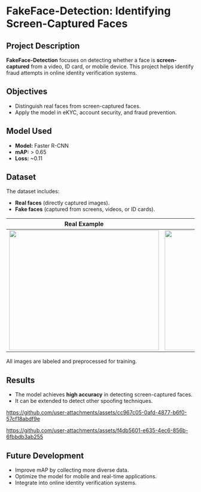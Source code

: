 # FakeFace-Detection: Identifying Screen-Captured Faces  

## Project Description  
**FakeFace-Detection** focuses on detecting whether a face is **screen-captured** from a video, ID card, or mobile device. This project helps identify fraud attempts in online identity verification systems.  

## Objectives  
- Distinguish real faces from screen-captured faces.  
- Apply the model in eKYC, account security, and fraud prevention.  

## Model Used  
- **Model:** Faster R-CNN  
- **mAP:** > 0.65  
- **Loss:** ~0.11  

## Dataset  
The dataset includes:  
- **Real faces** (directly captured images).  
- **Fake faces** (captured from screens, videos, or ID cards).

| **Real Example** | **Fake Example** |
|------------------|------------------|
| <img src='https://github.com/user-attachments/assets/54641156-b87a-4007-9a59-f92d98edf17a' width="400" height="321"> | <img src='https://github.com/user-attachments/assets/8e2a0f6e-60cb-489a-9424-434f327c8b57' width="400" height="321"> |

All images are labeled and preprocessed for training.  

## Results  
- The model achieves **high accuracy** in detecting screen-captured faces.  
- It can be extended to detect other spoofing techniques.  

https://github.com/user-attachments/assets/cc967c05-0afd-4877-b6f0-57cf18abdf9e

https://github.com/user-attachments/assets/f4db5601-e635-4ec6-856b-6fbbdb3ab255

## Future Development  
- Improve mAP by collecting more diverse data.  
- Optimize the model for mobile and real-time applications.  
- Integrate into online identity verification systems.  
